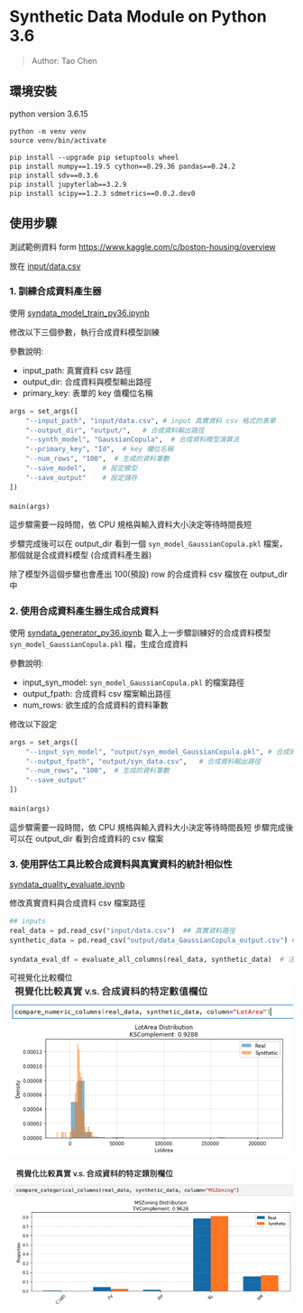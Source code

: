 # Synthetic Data Module on Python 3.6
> Author: Tao Chen

## 環境安裝
python version 3.6.15

```
python -m venv venv
source venv/bin/activate
```

```
pip install --upgrade pip setuptools wheel
pip install numpy==1.19.5 cython==0.29.36 pandas==0.24.2
pip install sdv==0.3.6
pip install jupyterlab==3.2.9
pip install scipy==1.2.3 sdmetrics==0.0.2.dev0
```

## 使用步驟

測試範例資料
form https://www.kaggle.com/c/boston-housing/overview

放在 [input/data.csv](input/data.csv)

### 1. 訓練合成資料產生器
使用 [syndata_model_train_py36.ipynb](syndata_model_train_py36.ipynb)

修改以下三個參數，執行合成資料模型訓練

參數說明:
- input_path: 真實資料 csv 路徑
- output_dir: 合成資料與模型輸出路徑
- primary_key: 表單的 key 值欄位名稱
```python
args = set_args([
    "--input_path", "input/data.csv", # input 真實資料 csv 格式的表單
    "--output_dir", "output/",   # 合成資料輸出路徑
    "--synth_model", "GaussianCopula",  # 合成資料模型演算法
    "--primary_key", "Id",  # key 欄位名稱
    "--num_rows", "100",  # 生成的資料筆數
    "--save_model",    # 設定模型
    "--save_output"    # 設定儲存
])

main(args)
```
這步驟需要一段時間，依 CPU 規格與輸入資料大小決定等待時間長短

步驟完成後可以在 output_dir 看到一個  `syn_model_GaussianCopula.pkl` 檔案，那個就是合成資料模型 (合成資料產生器)

除了模型外這個步驟也會產出 100(預設) row 的合成資料 csv 檔放在 output_dir 中

### 2. 使用合成資料產生器生成合成資料
使用 [syndata_generator_py36.ipynb](syndata_generator_py36.ipynb)
載入上一步驟訓練好的合成資料模型 `syn_model_GaussianCopula.pkl` 檔，生成合成資料

參數說明:
- input_syn_model: `syn_model_GaussianCopula.pkl` 的檔案路徑
- output_fpath: 合成資料 csv 檔案輸出路徑
- num_rows: 欲生成的合成資料的資料筆數

修改以下設定
```python
args = set_args([
    "--input_syn_model", "output/syn_model_GaussianCopula.pkl", # 合成資料生成模型路徑 
    "--output_fpath", "output/syn_data.csv",   # 合成資料輸出路徑
    "--num_rows", "100",  # 生成的資料筆數
    "--save_output"
])

main(args)
```
這步驟需要一段時間，依 CPU 規格與輸入資料大小決定等待時間長短
步驟完成後可以在 output_dir 看到合成資料的 csv 檔案


### 3. 使用評估工具比較合成資料與真實資料的統計相似性
[syndata_quality_evaluate.ipynb](syndata_quality_evaluate.ipynb)

修改真實資料與合成資料 csv 檔案路徑
```python
## inputs
real_data = pd.read_csv("input/data.csv")  ## 真實資料路徑
synthetic_data = pd.read_csv("output/data_GaussianCopula_output.csv") ## 合成資料路徑

syndata_eval_df = evaluate_all_columns(real_data, synthetic_data)  # 注意順序！ 真實資料放前面，合成資料放後面
```

可視覺化比較欄位
![](img/demo_compare_numeric.png)

![](img/demo_compare_categorical.png)




